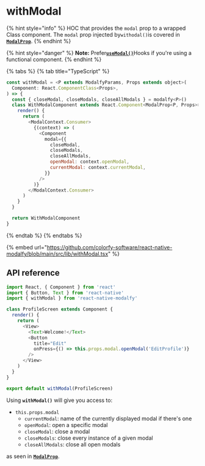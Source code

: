 # withModal

{% hint style="info" %}
HOC that provides the `modal` prop to a wrapped Class component. The `modal` prop injected by`withodal()`is covered in [**`ModalProp`**](types/modalprop.md).
{% endhint %}

{% hint style="danger" %}
**Note:** Prefer[**`useModal()`**](usemodal.md)Hooks if you're using a functional component.
{% endhint %}

{% tabs %}
{% tab title="TypeScript" %}
```javascript
const withModal = <P extends ModalfyParams, Props extends object>(
  Component: React.ComponentClass<Props>,
) => {
  const { closeModal, closeModals, closeAllModals } = modalfy<P>()
  class WithModalComponent extends React.Component<ModalProp<P, Props>> {
    render() {
      return (
        <ModalContext.Consumer>
          {(context) => (
            <Component
              modal={{
                closeModal,
                closeModals,
                closeAllModals,
                openModal: context.openModal,
                currentModal: context.currentModal,
              }}
            />
          )}
        </ModalContext.Consumer>
      )
    }
  }

  return WithModalComponent
}
```
{% endtab %}
{% endtabs %}

{% embed url="https://github.com/colorfy-software/react-native-modalfy/blob/main/src/lib/withModal.tsx" %}

## API reference

```javascript
import React, { Component } from 'react'
import { Button, Text } from 'react-native'
import { withModal } from 'react-native-modalfy'

class ProfileScreen extends Component {
  render() {
    return (
      <View>
        <Text>Welcome!</Text>
        <Button
          title="Edit"
          onPress={() => this.props.modal.openModal('EditProfile')}
        />
      </View>
    )
  }
}

export default withModal(ProfileScreen)
```

Using **`withModal()`** will give you access to:

* `this.props.modal`
  * `currentModal`: name of the currently displayed modal if there's one
  * `openModal`: open a specific modal
  * `closeModal`: close a modal
  * `closeModals`: close every instance of a given modal
  * `closeAllModals`: close all open modals

as seen in [**`ModalProp`**](types/modalprop.md).

